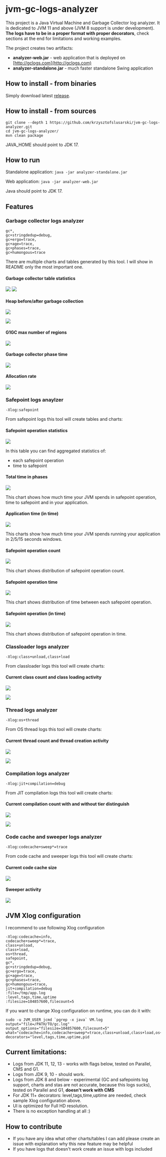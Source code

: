 # jvm-gc-logs-analyzer

This project is a Java Virtual Machine and Garbage Collector log analyzer. It is dedicated to JVM 11 and above (JVM 8 support is under development).
**The logs have to be in a proper format with proper decorators**, check sections at
the end for limitations and working examples.

The project creates two artifacts:
* **analyzer-web.jar** - web application that is deployed on [http://gclogs.com](http://gclogs.com)
* **analyzer-standalone.jar** - much faster standalone Swing application 

## How to install - from binaries

Simply download latest [release](https://github.com/krzysztofslusarski/jvm-gc-logs-analyzer/releases).

## How to install - from sources

```shell script
git clone --depth 1 https://github.com/krzysztofslusarski/jvm-gc-logs-analyzer.git
cd jvm-gc-logs-analyzer/
mvn clean package
```

JAVA_HOME should point to JDK 17. 

## How to run

Standalone application: ```java -jar analyzer-standalone.jar```

Web application: ```java -jar analyzer-web.jar```

Java should point to JDK 17.

## Features

### Garbage collector logs analyzer

```
gc*,
gc+stringdedup=debug,
gc+ergo=trace,
gc+age=trace,
gc+phases=trace,
gc+humongous=trace
```

There are multiple charts and tables generated by this tool. I will show in README only the most important one.

#### Garbage collector table statistics

![](images/gc1.png)
![](images/gc2.png)

#### Heap before/after garbage collection

![](images/gc7.png)

![](images/gc3.png)

#### G1GC max number of regions

![](images/gc4.png)

#### Garbage collector phase time

![](images/gc5.png)

#### Allocation rate

![](images/gc6.png)

### Safepoint logs anaylzer

```
-Xlog:safepoint
``` 

From safepoint logs this tool will create tables and charts:

#### Safepoint operation statistics

![](images/so1.png)

In this table you can find aggregated statistics of:
* each safepoint operation
* time to safepoint

#### Total time in phases

![](images/so2.png)

This chart shows how much time your JVM spends in safepoint operation, time to safepoint and in your application.

#### Application time (in time)

![](images/so3.png)

This charts show how much time your JVM spends running your application in 2/5/15 seconds windows.

#### Safepoint operation count

![](images/so4.png)

This chart shows distribution of safepoint operation count.

#### Safepoint operation time

![](images/so5.png)

This chart shows distribution of time between each safepoint operation.

#### Safepoint operation (in time)

![](images/so6.png)

This chart shows distribution of safepoint operation in time.

### Classloader logs analyzer

```
-Xlog:class+unload,class+load
``` 

From classloader logs this tool will create charts:

#### Current class count and class loading activity

![](images/cl1.png)

![](images/cl2.png)

### Thread logs analyzer

```
-Xlog:os+thread
```

From OS thread logs this tool will create charts:

#### Current thread count and thread creation activity

![](images/th1.png)

![](images/th2.png)

### Compilation logs analyzer

```
-Xlog:jit+compilation=debug
```

From JIT compilation logs this tool will create charts:

#### Current compilation count with and without tier distinguish

![](images/jit1.png)

![](images/jit2.png)

### Code cache and sweeper logs analyzer

```
-Xlog:codecache+sweep*=trace
```

From code cache and sweeper logs this tool will create charts:

#### Current code cache size

![](images/cc1.png)

#### Sweeper activity

![](images/cc2.png)


## JVM Xlog configuration

I recommend to use following Xlog configuration
```
-Xlog:codecache=info,
codecache+sweep*=trace,
class+unload,
class+load,
os+thread,
safepoint,
gc*,
gc+stringdedup=debug,
gc+ergo=trace,
gc+age=trace,
gc+phases=trace,
gc+humongous=trace,
jit+compilation=debug
:file=/tmp/app.log
:level,tags,time,uptime
:filesize=104857600,filecount=5
```

If you want to change Xlog configuration on runtime, you can do it with:
```
sudo -u JVM_USER jcmd `pgrep -x java` VM.log
output="file=/PATH/TO/gc.log"
output_options="filesize=104857600,filecount=5"
what="codecache=info,codecache+sweep*=trace,class+unload,class+load,os+thread,safepoint,gc*,gc+stringdedup=debug,gc+ergo=trace,gc+age=trace,gc+phases=trace,gc+humongous=trace,jit+compilation=debug"
decorators="level,tags,time,uptime,pid
```

## Current limitations:

* Logs from JDK 11, 12, 13 - works with flags below, tested on Parallel, CMS and G1.
* Logs from JDK 9, 10 - should work.
* Logs from JDK 8 and below - experimental (GC and safepoints log support, charts and stas are not accurate, because this logs sucks), 
  tested on Parallel and G1, **doesn't work with CMS**
* For JDK 11+ decorators: level,tags,time,uptime are needed, check sample Xlog configuration above.
* UI is optimized for Full HD resolution.
* There is no exception handling at all :) 

## How to contribute

* If you have any idea what other charts/tables I can add please create an issue with explanation why this new feature may be helpful
* If you have logs that doesn't work create an issue with logs included
